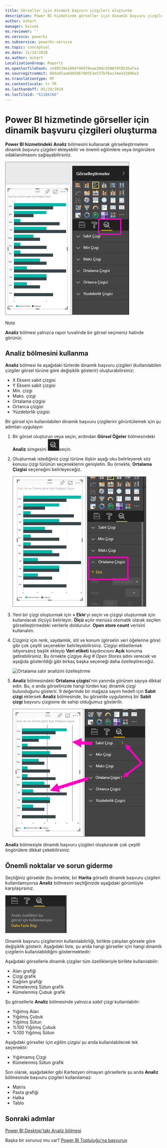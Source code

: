 ```yaml
---
title: Görseller için dinamik başvuru çizgileri oluşturma
description: Power BI hizmetinde görseller için dinamik başvuru çizgileri oluşturma
author: mihart
manager: kvivek
ms.reviewer: ''
ms.service: powerbi
ms.subservice: powerbi-service
ms.topic: conceptual
ms.date: 11/14/2018
ms.author: mihart
LocalizationGroup: Reports
ms.openlocfilehash: ce99539e1804746970eae20dc9396f0f0536afea
ms.sourcegitcommit: 60dad5aa0d85db790553e537bf8ac34ee3289ba3
ms.translationtype: MT
ms.contentlocale: tr-TR
ms.lasthandoff: 05/29/2019
ms.locfileid: "61184166"
---
```

# <a name="create-dynamic-reference-lines-for-visuals-in-the-power-bi-service"></a>Power BI hizmetinde görseller için dinamik başvuru çizgileri oluşturma

**Power BI hizmetindeki** **Analiz** bölmesini kullanarak görselleştirmelere dinamik *başvuru çizgileri* ekleyebilir ve önemli eğilimlere veya öngörülere odaklanılmasını sağlayabilirsiniz.

![](media/service-analytics-pane/power-bi-analytics-pane.png)

> [!NOTE]
> **Analiz** bölmesi yalnızca rapor tuvalinde bir görsel seçmeniz halinde görünür.
> 
> 

## <a name="use-the-analytics-pane"></a>Analiz bölmesini kullanma
**Analiz** bölmesi ile aşağıdaki türlerde dinamik başvuru çizgileri (kullanılabilen çizgiler görsel türüne göre değişiklik gösterir) oluşturabilirsiniz:

* X Ekseni sabit çizgisi
* Y Ekseni sabit çizgisi
* Min. çizgi
* Maks. çizgi
* Ortalama çizgisi
* Ortanca çizgisi
* Yüzdebirlik çizgisi


Bir görsel için kullanılabilen dinamik başvuru çizgilerini görüntülemek için şu adımları uygulayın:

1. Bir görsel oluşturun veya seçin, ardından **Görsel Öğeler** bölmesindeki **Analiz** simgesini ![](media/service-analytics-pane/power-bi-analytics-icon.png)seçin.

2. Oluşturmak istediğiniz çizgi türüne ilişkin aşağı oku belirleyerek söz konusu çizgi türünün seçeneklerini genişletin. Bu örnekte, **Ortalama Çizgisi** seçeneğini belirleyeceğiz.
   
   ![ortalama çizgisi ekleme](media/service-analytics-pane/power-bi-add.png)

3. Yeni bir çizgi oluşturmak için **+ Ekle**'yi seçin ve çizgiyi oluşturmak için kullanılacak ölçüyü belirleyin.  **Ölçü** açılır menüsü otomatik olarak seçilen görselleştirmedeki verilerle doldurulur. **Open store count** verisini kullanalım.

5. Çizginiz için renk, saydamlık, stil ve konum (görselin veri öğelerine göre) gibi çok çeşitli seçenekler belirleyebilirsiniz. Çizgiyi etiketlemek istiyorsanız başlık ekleyip **Veri etiketi** kaydırıcısını **Açık** konuma getirebilirsiniz.  Bu örnekte çizgiye *Avg # Open Stores* adını verecek ve aşağıda gösterildiği gibi birkaç başka seçeneği daha özelleştireceğiz.
   
   ![Ortalama satır analizini özelleştirme](media/service-analytics-pane/power-bi-average-line2.png)

1. **Analiz** bölmesindeki **Ortalama çizgisi**'nin yanında görünen sayıya dikkat edin. Bu, o anda görselinizde hangi türden kaç dinamik çizgi bulunduğunu gösterir. 9 değerinde bir mağaza sayım hedefi için **Sabit çizgi** eklersek **Analiz** bölmesinde, bu görselde uygulanmış bir **Sabit çizgi** başvuru çizgisine de sahip olduğumuz gösterilir.
   
   ![](media/service-analytics-pane/power-bi-reference-lines.png)
   

**Analiz** bölmesiyle dinamik başvuru çizgileri oluşturarak çok çeşitli öngörülere dikkat çekebilirsiniz.

## <a name="considerations-and-troubleshooting"></a>Önemli noktalar ve sorun giderme

Seçtiğiniz görselde (bu örnekte, bir **Harita** görseli) dinamik başvuru çizgileri kullanılamıyorsa **Analiz** bölmesini seçtiğinizde aşağıdaki görüntüyle karşılaşırsınız.
   
![analiz mevcut değil](media/service-analytics-pane/power-bi-no-lines.png)

Dinamik başvuru çizgilerinin kullanılabilirliği, birlikte çalışılan görsele göre değişiklik gösterir. Aşağıdaki liste, şu anda hangi görseller için hangi dinamik çizgilerin kullanılabildiğini göstermektedir:

Aşağıdaki görsellerle dinamik çizgiler tüm özellikleriyle birlikte kullanılabilir:

* Alan grafiği
* Çizgi grafik
* Dağılım grafiği
* Kümelenmiş Sütun grafik
* Kümelenmiş Çubuk grafik

Şu görsellerle **Analiz** bölmesinde yalnızca *sabit çizgi* kullanılabilir:

* Yığılmış Alan
* Yığılmış Çubuk
* Yığılmış Sütun
* %100 Yığılmış Çubuk
* %100 Yığılmış Sütun

Aşağıdaki görseller için *eğilim çizgisi* şu anda kullanılabilecek tek seçenektir:

* Yığılmamış Çizgi
* Kümelenmiş Sütun grafik

Son olarak, aşağıdakiler gibi Kartezyen olmayan görsellerle şu anda **Analiz** bölmesinde başvuru çizgileri kullanılamaz:

* Matris
* Pasta grafiği
* Halka
* Tablo

## <a name="next-steps"></a>Sonraki adımlar
[Power BI Desktop'taki Analiz bölmesi](desktop-analytics-pane.md)

Başka bir sorunuz mu var? [Power BI Topluluğu'na başvurun](http://community.powerbi.com/)

